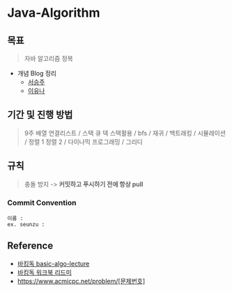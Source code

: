 # Java-Algorithm

## 목표
> 자바 알고리즘 정복
- 개념 Blog 정리
  - [서승주](https://debug.tistory.com/)
  - [이유나](https://lyn00.tistory.com)

## 기간 및 진행 방법
> 9주
> 배열 연결리스트 / 스택 큐 덱 스택활용 / bfs / 재귀 / 백트래킹 / 시뮬레이션 / 정렬 1 정렬 2 / 다이나믹 프로그래밍 / 그리디 
  
## 규칙
> 충돌 방지 -> **커밋하고 푸시하기 전에 항상 pull**

### Commit Convention
```
이름 : 
ex. seunzu :
```

## Reference
- [바킹독 basic-algo-lecture](https://github.com/encrypted-def/basic-algo-lecture)
- [바킹독 워크북 리드미](https://github.com/encrypted-def/basic-algo-lecture/blob/master/workbook.md)
- https://www.acmicpc.net/problem/[문제번호]  <br>
